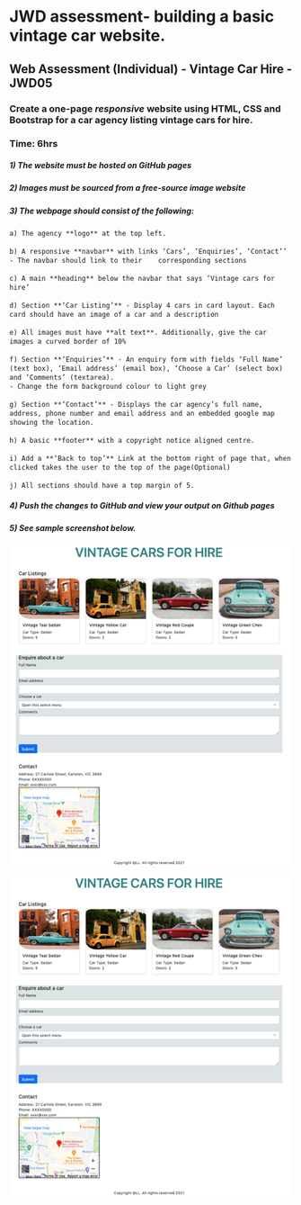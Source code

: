 # JWD assessment- building a basic vintage car website.

## Web Assessment (Individual) - Vintage Car Hire - JWD05

### Create a one-page _responsive_ website using **HTML, CSS and Bootstrap** for a car agency listing vintage cars for hire.
### Time: 6hrs

##### 1)	The website must be hosted on **GitHub pages**
##### 2)	**Images** must be sourced from a free-source image website 
##### 3)	The webpage should consist of the following:
    
    a) The agency **logo** at the top left.
    
    b) A responsive **navbar** with links ‘Cars’, ‘Enquiries’, ‘Contact’’ - The navbar should link to their    corresponding sections 
    
    c) A main **heading** below the navbar that says ‘Vintage cars for hire’
    
    d) Section **‘Car Listing’** - Display 4 cars in card layout. Each card should have an image of a car and a description
    
    e) All images must have **alt text**. Additionally, give the car images a curved border of 10%
    
    f) Section **‘Enquiries’** - An enquiry form with fields ‘Full Name’ (text box), ‘Email address’ (email box), ‘Choose a Car’ (select box) and ‘Comments’ (textarea).               
    - Change the form background colour to light grey
    
    g) Section **‘Contact’** - Displays the car agency’s full name, address, phone number and email address and an embedded google map showing the location.
    
    h) A basic **footer** with a copyright notice aligned centre. 
    
    i) Add a **‘Back to top’** Link at the bottom right of page that, when clicked takes the user to the top of the page(Optional)
    
    j) All sections should have a top margin of 5.
    
##### 4) Push the changes to GitHub and view your output on Github pages
##### 5) See sample screenshot below.

![](images/Picture1.PNG)

<img src="https://github.com/JWD005/WebAssessment_JJ/blob/main/images/Picture1.png">
